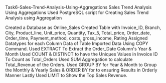 Task6-Sales-Trend-Analysis-Using-Aggregations
Sales Trend Analysis Using Aggregations Used PostgreSQL script for Creating Sales Trend Analysis using Aggregation

Created a Database as Online_Sales
Created Table with Invoice_ID, Branch, City, Product_line, Unit_price, Quantity, Tax_5, Total_price, Order_date, Order_time, Payment_method, costs, gross_income, Rating
Assigned Datatypes for each Column Data of Table
Imported Data Using COPY Command.
Used EXTRACT To Extract the Order_Date Column's Year & Month
Used COUNT & DISTINCT to have the Uniques Values in Invoice ID To Count as Total_Orders
Used SUM Aggregation to calculate Total_Revenue of the Orders.
Used GROUP BY for Year & Month to Group the Monthly & Yearly Sales & ORDER BY for to ensuring Results in Orderly Manner
Lastly Used LIMIT to Show the Top Sales Revenue.
